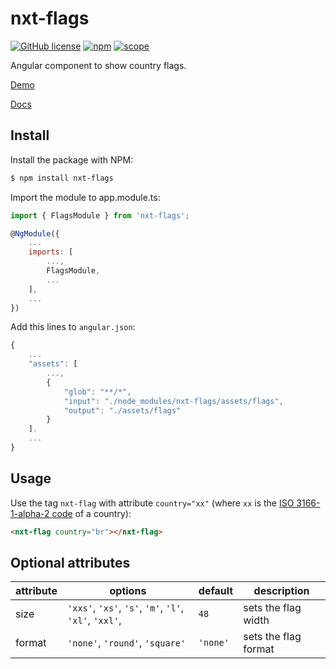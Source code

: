 # nxt-flags

[![GitHub license](https://img.shields.io/github/license/Liquid-JS/nxt-flags.svg)](https://github.com/Liquid-JS/nxt-flags/blob/master/LICENSE)
[![npm](https://img.shields.io/npm/dm/nxt-flags.svg)](https://www.npmjs.com/package/nxt-flags)
[![scope](https://img.shields.io/npm/v/nxt-flags.svg)](https://www.npmjs.com/package/nxt-flags)

Angular component to show country flags.

[Demo](https://liquid-js.github.io/nxt-flags/)

[Docs](https://liquid-js.github.io/nxt-flags/docs/)

## Install

Install the package with NPM:

```bash
$ npm install nxt-flags
```

Import the module to app.module.ts:

```js
import { FlagsModule } from 'nxt-flags';

@NgModule({
    ...
    imports: [
        ...,
        FlagsModule,
        ...
    ],
    ...
})
```

Add this lines to `angular.json`:

```js
{
    ...
    "assets": [
        ...,
        {
            "glob": "**/*",
            "input": "./node_modules/nxt-flags/assets/flags",
            "output": "./assets/flags"
        }
    ].
    ...
}
```

## Usage

Use the tag `nxt-flag` with attribute `country="xx"` (where `xx` is the [ISO 3166-1-alpha-2 code](http://www.iso.org/iso/country_names_and_code_elements) of a country):

```html
<nxt-flag country="br"></nxt-flag>
```

## Optional attributes

| attribute | options                                                         | default  | description          |
| --------- | --------------------------------------------------------------- | -------- | -------------------- |
| size      | `'xxs'`, `'xs'`, `'s'`, `'m'`, `'l'`, `'xl'`, `'xxl'`, <number> | `48`     | sets the flag width  |
| format    | `'none'`, `'round'`, `'square'`                                 | `'none'` | sets the flag format |
